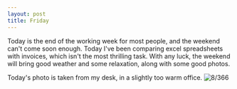 ```yaml
---
layout: post
title: Friday
---
```

Today is the end of the working week for most people, and the weekend can't come soon enough. Today I've been comparing excel spreadsheets with invoices, which isn't the most thrilling task. With any luck, the weekend will bring good weather and some relaxation, along with some good photos.
<!--break-->
Today's photo is taken from my desk, in a slightly too warm office.
![8/366](media.humanboring.net/photos/2016-01-08.jpeg)